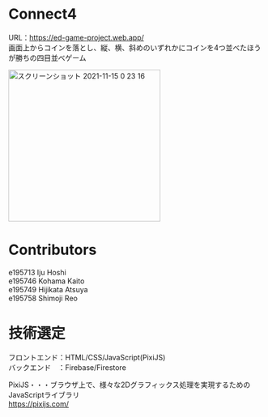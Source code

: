 # Connect4
URL：https://ed-game-project.web.app/  
画面上からコインを落とし、縦、横、斜めのいずれかにコインを4つ並べたほうが勝ちの四目並べゲーム  

<img width="300" alt="スクリーンショット 2021-11-15 0 23 16" src="https://user-images.githubusercontent.com/57646279/141687370-2de2b3a7-0b2b-4d7a-8193-9b193e1da2d8.png">
  
  
  
# Contributors
e195713   Iju Hoshi  
e195746   Kohama Kaito  
e195749   Hijikata Atsuya  
e195758   Shimoji Reo  
  
  
  
# 技術選定
フロントエンド：HTML/CSS/JavaScript(PixiJS)  
バックエンド　：Firebase/Firestore  
  
PixiJS・・・ブラウザ上で、様々な2Dグラフィックス処理を実現するためのJavaScriptライブラリ  
https://pixijs.com/
